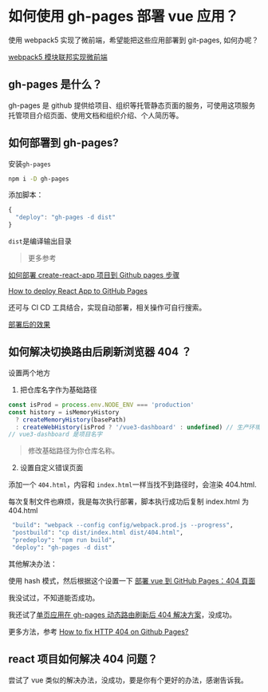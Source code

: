 # 如何使用 gh-pages 部署 vue 应用？

使用 webpack5 实现了微前端，希望能把这些应用部署到 git-pages, 如何办呢？

[webpack5 模块联邦实现微前端](https://jackchoumine.github.io/webpack/%E6%A8%A1%E5%9D%97%E8%81%94%E9%82%A6%E5%AE%9E%E7%8E%B0%E5%BE%AE%E5%89%8D%E7%AB%AF.html)

## gh-pages 是什么？

gh-pages 是 github 提供给项目、组织等托管静态页面的服务，可使用这项服务托管项目介绍页面、使用文档和组织介绍、个人简历等。

## 如何部署到 gh-pages?

安装`gh-pages`

```bash
npm i -D gh-pages
```

添加脚本：

```js
{
  "deploy": "gh-pages -d dist"
}
```

`dist`是编译输出目录

> 更多参考

[如何部署 create-react-app 项目到 Github pages 步骤](https://github.com/vortesnail/blog/issues/8)

[How to deploy React App to GitHub Pages](https://dev.to/yuribenjamin/how-to-deploy-react-app-in-github-pages-2a1f)

还可与 CI CD 工具结合，实现自动部署，相关操作可自行搜索。

[部署后的效果](https://jackchoumine.github.io/vue3-dashboard/)

## 如何解决切换路由后刷新浏览器 404 ？

设置两个地方

1. 把仓库名字作为基础路径

```js
const isProd = process.env.NODE_ENV === 'production'
const history = isMemoryHistory
  ? createMemoryHistory(basePath)
  : createWebHistory(isProd ? '/vue3-dashboard' : undefined) // 生产环境才设置基础路径
// vue3-dashboard 是项目名字
```

> 修改基础路径为你仓库名称。

2. 设置自定义错误页面

添加一个 `404.html`，内容和 `index.html`一样当找不到路径时，会渲染 404.html.

每次复制文件也麻烦，我是每次执行部署，脚本执行成功后复制 index.html 为 404.html

```bash
 "build": "webpack --config config/webpack.prod.js --progress",
 "postbuild": "cp dist/index.html dist/404.html",
 "predeploy": "npm run build",
 "deploy": "gh-pages -d dist"
```

其他解决办法：

使用 hash 模式，然后根据这个设置一下 [部署 vue 到 GitHub Pages：404 頁面](https://siddharam.com.tw/post/20190929/)

我没试过，不知道能否成功。

我还试了[单页应用在 gh-pages 动态路由刷新后 404 解决方案](https://segmentfault.com/a/1190000012951274)，没成功。

更多方法，参考
[How to fix HTTP 404 on Github Pages?](https://stackoverflow.com/questions/11577147/how-to-fix-http-404-on-github-pages)

## react 项目如何解决 404 问题？

尝试了 vue 类似的解决办法，没成功，要是你有个更好的办法，感谢告诉我。

